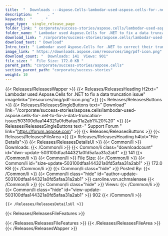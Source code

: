 ```yaml
---
title:  "  Downloads ---Aspose.Cells-lambodar-used-aspose.cells-for-.net-to-fix-a-data-truncation-issue . " 
description:  "    . " 
keywords:  "    . " 
page_type:  single_release_page
folder_link: " corporate/success-stories/aspose.cells/lambodar-used-aspose.cells-for-.net-to-fix-a-data-truncation-issue/"
folder_name: " Lambodar used Aspose.Cells for .NET to fix a data truncation issue"
download_link: " /corporate/success-stories/aspose.cells/lambodar-used-aspose.cells-for-.net-to-fix-a-data-truncation-issue/503100dfaa144321a0fd5afaa31a2ab1"
download_text: " Download"
Intro_text: " Lambodar used Aspose.Cells for .NET to correct their truncating issue they had w..."
image_link: " https://downloads.aspose.com/resources/img/pdf-icon.png"
download_count: "  Downloads: 141  Views: 901"
file_size: "  File Size: 172.0 KB "
parent_path: "corporate/success-stories/aspose.cells"
section_parent_path: "corporate/success-stories"
weight: 10 
---
```


{{< Releases/ReleasesWapper >}}
  {{< Releases/ReleasesHeading H2txt=" Lambodar used Aspose.Cells for .NET to fix a data truncation issue" imagelink="/resources/img/pdf-icon.png">}}
  {{< Releases/ReleasesButtons >}}
    {{< Releases/ReleasesSingleButtons text=" Download" link="/corporate/success-stories/aspose.cells/lambodar-used-aspose.cells-for-.net-to-fix-a-data-truncation-issue/503100dfaa144321a0fd5afaa31a2ab1%20%20" >}}
    {{< Releases/ReleasesSingleButtons text=" Support Forum " link="https://forum.aspose.com" >}}
  {{< Releases/ReleasesButtons >}}
  {{< Releases/ReleasesFileArea >}}
    {{< Releases/ReleasesHeading h4txt="File Details">}}
    {{< Releases/ReleasesDetailsUl >}}
            {{< Common/li  >}} Downloads: {{< /Common/li >}} 
      {{< Common/li class="downloadcount" id="dwn-update-503100dfaa144321a0fd5afaa31a2ab1" >}} 141 {{< /Common/li >}} 
      {{< Common/li  >}} File Size: {{< /Common/li >}} 
      {{< Common/li id="size-update-503100dfaa144321a0fd5afaa31a2ab1" >}} 172.0 KB {{< /Common/li >}} 
      {{< Common/li  class="hide" >}} Posted By: {{< /Common/li >}} 
      {{< Common/li class="hide" id="author-update-503100dfaa144321a0fd5afaa31a2ab1" >}} caroline.von.schmalensee {{< /Common/li >}} 
      {{< Common/li class="hide"  >}} Views: {{< /Common/li >}} 
      {{< Common/li class="hide" id="view-update-503100dfaa144321a0fd5afaa31a2ab1" >}} 902 {{< /Common/li >}} 

    {{< /Releases/ReleasesDetailsUl >}}

  {{< Releases/ReleasesFileFeatures >}}
      
  {{< /Releases/ReleasesFileFeatures >}}
 {{< /Releases/ReleasesFileArea >}}
{{< /Releases/ReleasesWapper >}}


